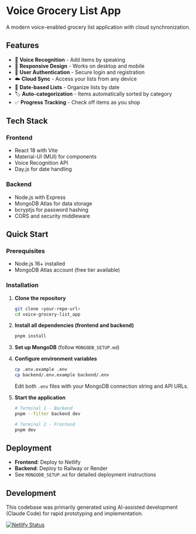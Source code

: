 # Voice Grocery List App

A modern voice-enabled grocery list application with cloud synchronization.

## Features

- 🎤 **Voice Recognition** - Add items by speaking
- 📱 **Responsive Design** - Works on desktop and mobile
- 🔐 **User Authentication** - Secure login and registration
- ☁️ **Cloud Sync** - Access your lists from any device
- 📅 **Date-based Lists** - Organize lists by date
- 🏷️ **Auto-categorization** - Items automatically sorted by category
- ✅ **Progress Tracking** - Check off items as you shop

## Tech Stack

### Frontend
- React 18 with Vite
- Material-UI (MUI) for components
- Voice Recognition API
- Day.js for date handling

### Backend
- Node.js with Express
- MongoDB Atlas for data storage
- bcryptjs for password hashing
- CORS and security middleware

## Quick Start

### Prerequisites
- Node.js 16+ installed
- MongoDB Atlas account (free tier available)

### Installation

1. **Clone the repository**
   ```bash
   git clone <your-repo-url>
   cd voice-grocery-list_app
   ```

2. **Install all dependencies (frontend and backend)**
   ```bash
   pnpm install
   ```

3. **Set up MongoDB** (follow `MONGODB_SETUP.md`)

4. **Configure environment variables**
   ```bash
   cp .env.example .env
   cp backend/.env.example backend/.env
   ```
   Edit both `.env` files with your MongoDB connection string and API URLs.

5. **Start the application**
   ```bash
   # Terminal 1 - Backend
   pnpm --filter backend dev

   # Terminal 2 - Frontend
   pnpm dev
   ```

## Deployment

- **Frontend**: Deploy to Netlify
- **Backend**: Deploy to Railway or Render
- See `MONGODB_SETUP.md` for detailed deployment instructions

## Development

This codebase was primarily generated using AI-assisted development (Claude Code) for rapid prototyping and implementation.


[![Netlify Status](https://api.netlify.com/api/v1/badges/3538ac16-d6ff-4b5b-9c8c-e76335f8cadc/deploy-status)](https://app.netlify.com/projects/voice-grocery-list/deploys)